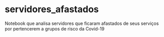 # servidores_afastados
Notebook que analisa servidores que ficaram afastados de seus serviços por pertencerem a grupos de risco da Covid-19
